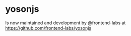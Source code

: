 yosonjs
=======

Is now maintained and development by @frontend-labs at
https://github.com/frontend-labs/yosonjs
